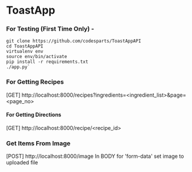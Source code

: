 # ToastApp

### For Testing (First Time Only) -
    git clone https://github.com/codesparts/ToastAppAPI
    cd ToastAppAPI
    virtualenv env
    source env/bin/activate
    pip install -r requirements.txt
    ./app.py`

### For Getting Recipes
[GET] http://localhost:8000/recipes?ingredients=<ingredient_list>&page=<page_no>

#### For Getting Directions
[GET] http://localhost:8000/recipe/<recipe_id>

### Get Items From Image
[POST] http://localhost:8000/image
In BODY for 'form-data' set image to uploaded file


